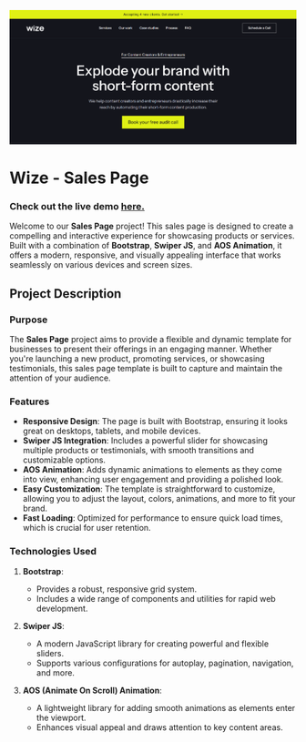 ![enter image description here](https://raw.githubusercontent.com/uzzalyafi/WIZE---Sales-Page/main/image/project-image-01.png)
# Wize - Sales Page
### Check out the live demo [here.](https://wize-sales-page.vercel.app/) 
Welcome to our **Sales Page** project! This sales page is designed to create a compelling and interactive experience for showcasing products or services. Built with a combination of **Bootstrap**, **Swiper JS**, and **AOS Animation**, it offers a modern, responsive, and visually appealing interface that works seamlessly on various devices and screen sizes.

## Project Description

### Purpose

The **Sales Page** project aims to provide a flexible and dynamic template for businesses to present their offerings in an engaging manner. Whether you're launching a new product, promoting services, or showcasing testimonials, this sales page template is built to capture and maintain the attention of your audience.

### Features

-   **Responsive Design**: The page is built with Bootstrap, ensuring it looks great on desktops, tablets, and mobile devices.
-   **Swiper JS Integration**: Includes a powerful slider for showcasing multiple products or testimonials, with smooth transitions and customizable options.
-   **AOS Animation**: Adds dynamic animations to elements as they come into view, enhancing user engagement and providing a polished look.
-   **Easy Customization**: The template is straightforward to customize, allowing you to adjust the layout, colors, animations, and more to fit your brand.
-   **Fast Loading**: Optimized for performance to ensure quick load times, which is crucial for user retention.

### Technologies Used

1.  **Bootstrap**:
    
    -   Provides a robust, responsive grid system.
    -   Includes a wide range of components and utilities for rapid web development.
2.  **Swiper JS**:
    
    -   A modern JavaScript library for creating powerful and flexible sliders.
    -   Supports various configurations for autoplay, pagination, navigation, and more.
3.  **AOS (Animate On Scroll) Animation**:
    
    -   A lightweight library for adding smooth animations as elements enter the viewport.
    -   Enhances visual appeal and draws attention to key content areas.

